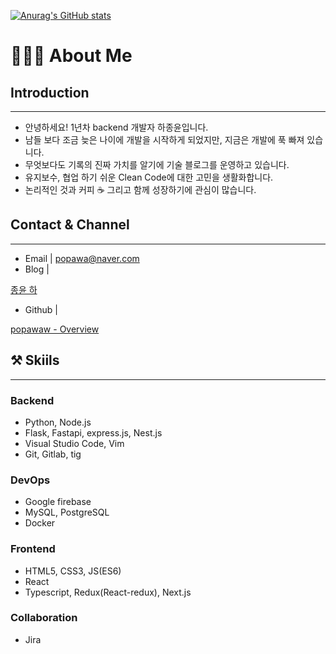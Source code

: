 [![Anurag's GitHub stats](https://github-readme-stats.vercel.app/api?username=popawaw)](https://github.com/anuraghazra/github-readme-stats)

# 🙋🏻‍♂️ About Me

## **Introduction**

---

- 안녕하세요! 1년차 backend 개발자 하종윤입니다.
- 남들 보다 조금 늦은 나이에 개발을 시작하게 되었지만, 지금은 개발에 푹 빠져 있습니다.
- 무엇보다도 기록의 진짜 가치를 알기에 기술 블로그를 운영하고 있습니다.
- 유지보수, 협업 하기 쉬운 Clean Code에 대한 고민을 생활화합니다.
- 논리적인 것과 커피 ☕  그리고 함께 성장하기에 관심이 많습니다.

## Contact & Channel

---

- Email | popawa@naver.com
- Blog |

[종윤 하](https://popawaw.tistory.com/)

- Github |

[popawaw - Overview](https://github.com/popawaw)

## ⚒️ Skiils

---

### Backend

- Python, Node.js
- Flask, Fastapi, express.js, Nest.js
- Visual Studio Code, Vim
- Git, Gitlab, tig

### DevOps

- Google firebase
- MySQL, PostgreSQL
- Docker

### Frontend

- HTML5, CSS3, JS(ES6)
- React
- Typescript, Redux(React-redux), Next.js

### Collaboration

- Jira

<!--
**popawaw/popawaw** is a ✨ _special_ ✨ repository because its `README.md` (this file) appears on your GitHub profile.

Here are some ideas to get you started:

- 🔭 I’m currently working on ...
- 🌱 I’m currently learning ...
- 👯 I’m looking to collaborate on ...
- 🤔 I’m looking for help with ...
- 💬 Ask me about ...
- 📫 How to reach me: ...
- 😄 Pronouns: ...
- ⚡ Fun fact: ...
-->
